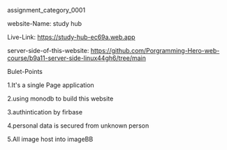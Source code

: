  assignment_category_0001

 website-Name: study hub

 Live-Link: https://study-hub-ec69a.web.app

 server-side-of-this-website: https://github.com/Porgramming-Hero-web-course/b9a11-server-side-linux44gh6/tree/main

 Bulet-Points

 1.It's a single Page application

 2.using monodb to build this website

 3.authintication by firbase

 4.personal data is secured from unknown  person

 5.All image host into imageBB
